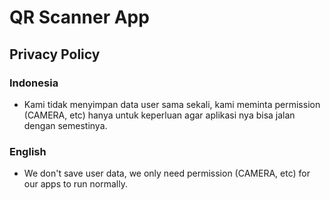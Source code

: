 # QR Scanner App
## Privacy Policy
### Indonesia
- Kami tidak menyimpan data user sama sekali, kami meminta permission (CAMERA, etc) hanya untuk keperluan agar aplikasi nya bisa jalan dengan semestinya.

### English
- We don't save user data, we only need permission (CAMERA, etc) for our apps to run normally.
